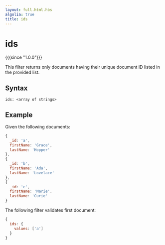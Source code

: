 ```yaml
---
layout: full.html.hbs
algolia: true
title: ids
---
```


# ids

{{{since "1.0.0"}}}

This filter returns only documents having their unique document ID listed in the provided list.

## Syntax

`ids: <array of strings>`

## Example

Given the following documents:

```javascript
{
  _id: 'a',
  firstName: 'Grace',
  lastName: 'Hopper'
},
{
  _id: 'b',
  firstName: 'Ada',
  lastName: 'Lovelace'
},
{
  _id: 'c',
  firstName: 'Marie',
  lastName: 'Curie'
}
```

The following filter validates first document:

```javascript
{
  ids: {
    values: ['a']
  }
}
```
